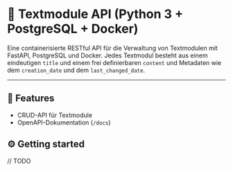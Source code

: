 # 🧩 Textmodule API (Python 3 + PostgreSQL + Docker)

Eine containerisierte RESTful API für die Verwaltung von Textmodulen mit FastAPI, PostgreSQL und Docker. 
Jedes Textmodul besteht aus einem eindeutigen `title` und einem frei definierbaren `content` und Metadaten wie dem `creation_date` und dem `last_changed_date`.

---
## 🚀 Features

- CRUD-API für Textmodule
- OpenAPI-Dokumentation (`/docs`)

## ⚙️ Getting started

// TODO



